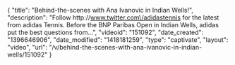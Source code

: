 {
    "title": "Behind-the-scenes with Ana Ivanovic in Indian Wells!",
    "description": "Follow http:\/\/www.twitter.com\/adidastennis for the latest from adidas Tennis. Before the BNP Paribas Open in Indian Wells, adidas put the best questions from...",
    "videoid": "151092",
    "date_created": "1396646906",
    "date_modified": "1418181259",
    "type": "captivate",
    "layout": "video",
    "url": "\/v\/behind-the-scenes-with-ana-ivanovic-in-indian-wells\/151092"
}